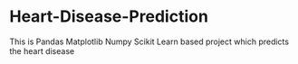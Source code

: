 # Heart-Disease-Prediction
This is Pandas Matplotlib Numpy Scikit Learn based project which predicts the heart disease
